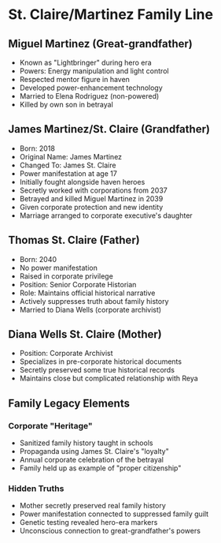# St. Claire/Martinez Family Line

## Miguel Martinez (Great-grandfather)
- Known as "Lightbringer" during hero era
- Powers: Energy manipulation and light control
- Respected mentor figure in haven
- Developed power-enhancement technology
- Married to Elena Rodriguez (non-powered)
- Killed by own son in betrayal

## James Martinez/St. Claire (Grandfather)
- Born: 2018
- Original Name: James Martinez
- Changed To: James St. Claire
- Power manifestation at age 17
- Initially fought alongside haven heroes
- Secretly worked with corporations from 2037
- Betrayed and killed Miguel Martinez in 2039
- Given corporate protection and new identity
- Marriage arranged to corporate executive's daughter

## Thomas St. Claire (Father)
- Born: 2040
- No power manifestation
- Raised in corporate privilege
- Position: Senior Corporate Historian
- Role: Maintains official historical narrative
- Actively suppresses truth about family history
- Married to Diana Wells (corporate archivist)

## Diana Wells St. Claire (Mother)
- Position: Corporate Archivist
- Specializes in pre-corporate historical documents
- Secretly preserved some true historical records
- Maintains close but complicated relationship with Reya

## Family Legacy Elements

### Corporate "Heritage"
- Sanitized family history taught in schools
- Propaganda using James St. Claire's "loyalty"
- Annual corporate celebration of the betrayal
- Family held up as example of "proper citizenship"

### Hidden Truths
- Mother secretly preserved real family history
- Power manifestation connected to suppressed family guilt
- Genetic testing revealed hero-era markers
- Unconscious connection to great-grandfather's powers